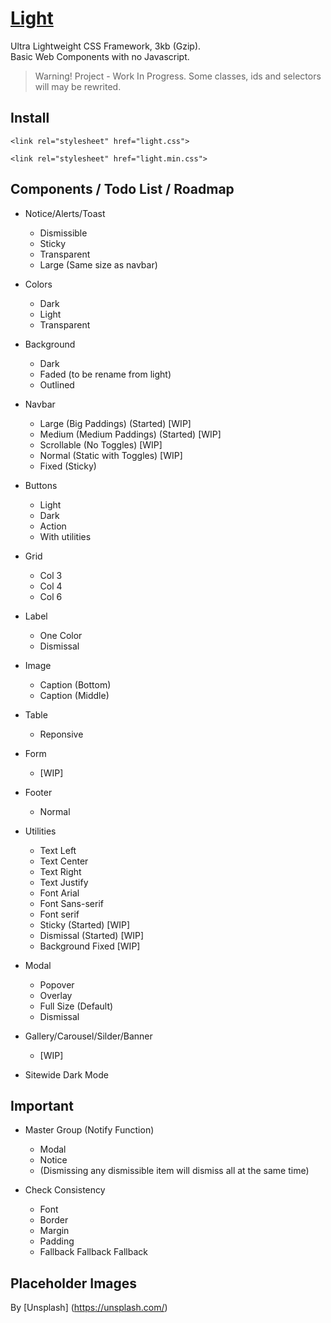 # [Light](http://cquanu.github.io/light.css/)

Ultra Lightweight CSS Framework, 3kb (Gzip).   
Basic Web Components with no Javascript.

> Warning! Project - Work In Progress. Some classes, ids and selectors will may be rewrited.

## Install

```
<link rel="stylesheet" href="light.css">
```
```
<link rel="stylesheet" href="light.min.css">
```

## Components / Todo List / Roadmap

- Notice/Alerts/Toast
    - Dismissible
    - Sticky
    - Transparent
    - Large (Same size as navbar)
    
- Colors
    - Dark
    - Light
    - Transparent
    
- Background
    - Dark
    - Faded (to be rename from light)
    - Outlined

- Navbar
    - Large (Big Paddings) (Started) [WIP]
    - Medium (Medium Paddings) (Started) [WIP]
    - Scrollable (No Toggles) [WIP]
    - Normal (Static with Toggles) [WIP]
    - Fixed (Sticky)
    
- Buttons
    - Light
    - Dark
    - Action
    - With utilities
        
- Grid
    - Col 3
    - Col 4
    - Col 6
    
- Label
    - One Color
    - Dismissal

- Image
    - Caption (Bottom)
    - Caption (Middle)
    
- Table
    - Reponsive
    
- Form
    - [WIP]
    
- Footer
    - Normal
    
- Utilities
    - Text Left
    - Text Center
    - Text Right
    - Text Justify
    - Font Arial
    - Font Sans-serif
    - Font serif
    - Sticky (Started) [WIP] 
    - Dismissal (Started) [WIP]
    - Background Fixed [WIP]
    
- Modal
    - Popover
    - Overlay
    - Full Size (Default)
    - Dismissal

- Gallery/Carousel/Silder/Banner
    - [WIP]

- Sitewide Dark Mode

## Important

- Master Group (Notify Function)
    - Modal
    - Notice
    - (Dismissing any dismissible item will dismiss all at the same time)

- Check Consistency
    - Font
    - Border
    - Margin
    - Padding
    - Fallback Fallback Fallback

## Placeholder Images

By [Unsplash] (https://unsplash.com/)
